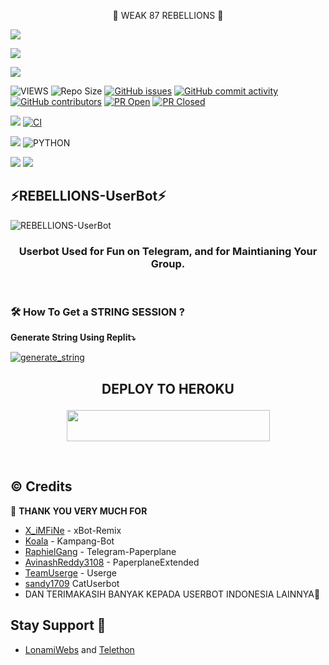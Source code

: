 <p align="center"> 🚀 WEAK 87 REBELLIONS 🚀</p>
<p align="left">
  <a href="https://github.com/yud023/REBELLIONS-UserBot/fork"><img src="https://img.shields.io/github/forks/yud023/REBELLIONS-UserBot?label=Fork&style=social"></a>
  </p>
<p align="left">
  <a href="https://github.com/yud023/REBELLIONS-UserBot"><img src="https://img.shields.io/github/stars/yud023/REBELLIONS-UserBot?style=social"></a>
  </p>
<p align="left">
  <a href="https://github.com/yud023/REBELLIONS-UserBot/blob/yud023-UserBot/LICENSE"><img src="https://img.shields.io/github/license/yud023/REBELLIONS-UserBot?&style=social&logo=github">
  </a></p>

![VIEWS](https://komarev.com/ghpvc/?username=yud023)
![Repo Size](https://img.shields.io/github/repo-size/yud023/REBELLIONS-UserBot?&style=plastic&logo=github)
[![GitHub issues](https://img.shields.io/github/issues/yud023/REBELLIONS-UserBot?&style=plastic&logo=github)](https://github.com/yud023/REBELLIONS-UserBot/issues)
[![GitHub commit activity](https://img.shields.io/github/commit-activity/m/yud023/REBELLIONS-UserBot?&style=plastic&logo=github)](https://github.com/yud023/REBELLIONS-UserBot/graphs/commit-activity)
[![GitHub contributors](https://img.shields.io/github/contributors/yud023/REBELLIONS-UserBot?&style=plastic&logo=github)](https://GitHub.com/yud023/REBELLIONS-UserBot/graphs/contributors/)
[![PR Open](https://img.shields.io/github/issues-pr/yud023/REBELLIONS-UserBot?&style=plastic&logo=github)](https://github.com/yud023/REBELLIONS-UserBot/pulls)
[![PR Closed](https://img.shields.io/github/issues-pr-closed/yud023/REBELLIONS-UserBot?&style=plastic&logo=github)](https://github.com/yud023/REBELLIONS-UserBot/pulls?q=is:closed)
<p align="justify">
<a href="https://github.com/yud023/REBELLIONS-UserBot/commits/REBELLIONS-UserBot"><img src="https://img.shields.io/github/last-commit/yud023/REBELLIONS-UserBot?color=ff69b4&logo=github&logoColor=ff69b4&style=for-the-badge" /></a>
<a href="https://github.com/yud023/REBELLIONS-UserBot/actions/workflows/main.yml"><img src="https://img.shields.io/github/workflow/status/yud023/REBELLIONS-UserBot/CI/REBELLIONS-UserBot?style=for-the-badge&logo=github-actions&logoColor=aqua" alt="CI" /></a>
</p>
<p align="justify">
<a href="https://pypi.org/project/Telethon/"><img src="https://img.shields.io/pypi/v/telethon?color=important&label=telethon&logo=python&logoColor=brightgreen&style=for-the-badge" /></a>
<img alt="PYTHON" src="https://img.shields.io/badge/PYTHON-v3.9.4-white?style=for-the-badge&logo=appveyor"/>
</p>
<p align="left">
</p>
<a href="https://t.me/merapatsabi"><img src="https://img.shields.io/badge/Join-Group1%20Support-blue.svg?style=for-the-badge&logo=Telegram"></a>
<a href="https://t.me/sokinlurr"><img src="https://img.shields.io/badge/Join-Group2%20Support-blue.svg?style=for-the-badge&logo=Telegram"></a>

## ⚡REBELLIONS-UserBot⚡
![REBELLIONS-UserBot](https://telegra.ph/file/b48876a98e0d972d4ae0f.jpg)

<h3 align="center">Userbot Used for Fun on Telegram, and for Maintianing Your Group.</h3>
<p align="center">&nbsp;</p>


### 🛠️ How To Get a STRING SESSION ?

**Generate String Using Replit⤵️**

<a href="https://replit.com/@adudin/Dudin-String-Session#main.py"><img src="https://img.shields.io/badge/run-string__session.py-magenta?style=for-the-badge&logo=repl.it" alt="generate_string" /></a>

## <p align="center">DEPLOY TO HEROKU</p>

<p align="center"><a href="https://heroku.com/deploy?template=https://github.com/yud023/REBELLIONS-UserBot/tree/REBELLIONS-UserBot"> <img src="https://img.shields.io/badge/Deploy%20To%20Heroku-gray?style=flat&logo=heroku" width="325" height="50.100" /></a></p>

<br>
</p>

## © Credits 

 🙏 **THANK YOU VERY MUCH FOR**

*   [X_iMFiNe](https://github.com/ximfine/xBot-Remix) - xBot-Remix
*   [Koala](https://github.com/ManusiaRakitan/Kampang-Bot) - Kampang-Bot
*   [RaphielGang](https://github.com/RaphielGang) - Telegram-Paperplane
*   [AvinashReddy3108](https://github.com/AvinashReddy3108) - PaperplaneExtended
*   [TeamUserge](https://github.com/UsergeTeam/Userge) - Userge
*   [sandy1709](https://github.com/sandy1709/catuserbot) CatUserbot
*   DAN TERIMAKASIH BANYAK KEPADA USERBOT INDONESIA LAINNYA🙏


## Stay Support 🚀
*   [LonamiWebs](https://github.com/LonamiWebs/) and [Telethon](https://github.com/LonamiWebs/Telethon)
